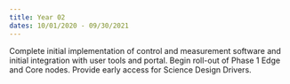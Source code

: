 ```yaml
---
title: Year 02
dates: 10/01/2020 - 09/30/2021
---
```

Complete initial implementation of control and measurement software and initial integration with user tools and portal. Begin roll-out of Phase 1 Edge and Core nodes. Provide early access for Science Design Drivers.
